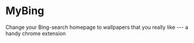 # MyBing
Change your Bing-search homepage to wallpapers that you really like --- a handy chrome extension



